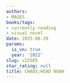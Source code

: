 ```yaml
---
authors:
- MAGES
books/tags:
- currently-reading
- visual novel
date: 2025-08-20
params:
  is_vn: true
  year: '2022'
slug: v22505
star_rating: null
title: CHAOS;HEAD NOAH
---
```


<!--more-->